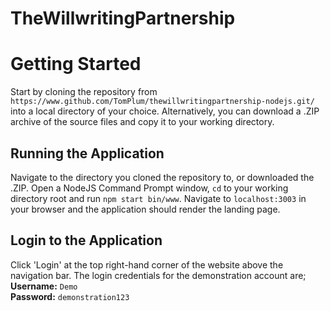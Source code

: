 # TheWillwritingPartnership

# Getting Started
Start by cloning the repository from `https://www.github.com/TomPlum/thewillwritingpartnership-nodejs.git/` into a local directory of your choice. Alternatively, you can download a .ZIP archive of the source files and copy it to your working directory.

## Running the Application
Navigate to the directory you cloned the repository to, or downloaded the .ZIP. Open a NodeJS Command Prompt window, `cd` to your working directory root and run `npm start bin/www`. Navigate to `localhost:3003` in your browser and the application should render the landing page.

## Login to the Application
Click 'Login' at the top right-hand corner of the website above the navigation bar. The login credentials for the demonstration account are;\
**Username:** `Demo`\
**Password:** `demonstration123`
